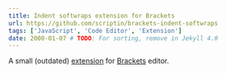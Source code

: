 ```yaml
---
title: Indent softwraps extension for Brackets
url: https://github.com/scriptin/brackets-indent-softwraps
tags: ['JavaScript', 'Code Editor', 'Extension']
date: 2000-01-07 # TODO: For sorting, remove in Jekyll 4.0
---
```

A small (outdated) [extension](https://github.com/scriptin/brackets-indent-softwraps)
for [Brackets](https://brackets.io/) editor.
